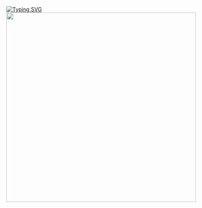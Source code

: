 <a href="https://git.io/typing-svg"><img src="https://readme-typing-svg.demolab.com?font=consolas&weight=800&size=24&duration=4000&pause=2000&color=F8D86A&background=E2E1E400&vCenter=true&width=435&lines=Welcome+to+my+github+%F0%9F%8C%BC" alt="Typing SVG" /></a><br>
<img align="center" width="500" src="https://github-readme-stats.vercel.app/api?username=Capybaring&theme=transparent&include_all_commits=true&show_icons=true&hide_border=true"/>
